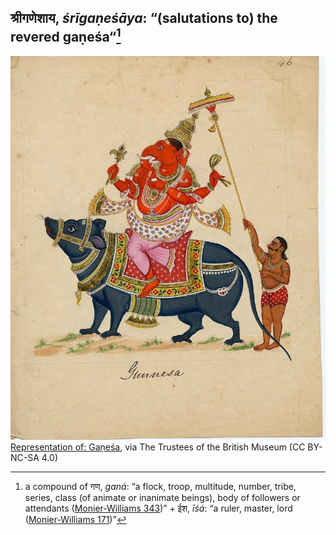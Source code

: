 ## श्रीगणेशाय, _śrīgaṇeśāya_: “(salutations to) the revered gaṇeśa“[^1]

![img](423343001.jpg)<br>
[Representation of: Gaṇeśa](https://www.britishmuseum.org/collection/object/A_2007-3005-46), via The Trustees of the British Museum (CC BY-NC-SA 4.0)


[^1]: a compound of गण, _ganá_: “a flock, troop, multitude, number, tribe, series, class (of animate or inanimate beings), body of followers or attendants ([Monier-Williams 343](https://www.sanskrit-lexicon.uni-koeln.de/scans/csl-apidev/servepdf.php?dict=MW&page=343))” +‎ ईश, _īśá_: “a ruler, master, lord ([Monier-Williams 171](https://www.sanskrit-lexicon.uni-koeln.de/scans/csl-apidev/servepdf.php?dict=MW&page=171))”

